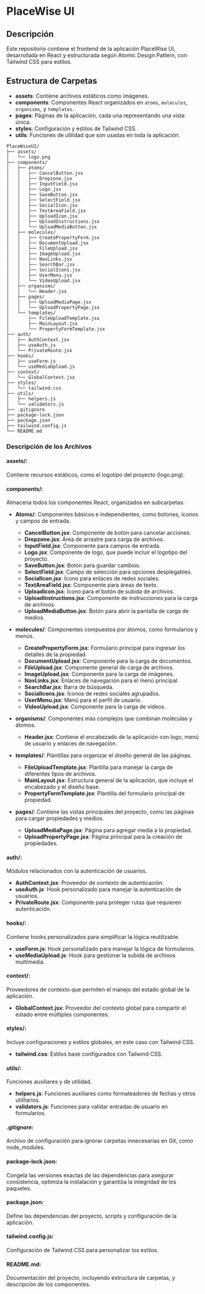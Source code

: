 # PlaceWise UI

## Descripción

Este repositorio contiene el frontend de la aplicación PlaceWise UI, desarrollada en React y estructurada según Atomic Design Pattern, con Tailwind CSS para estilos.

## Estructura de Carpetas

- **assets**: Contiene archivos estáticos como imágenes.
- **components**: Componentes React organizados en `atoms`, `molecules`, `organisms`, y `templates`.
- **pages**: Páginas de la aplicación, cada una representando una vista única.
- **styles**: Configuración y estilos de Tailwind CSS.
- **utils**: Funciones de utilidad que son usadas en toda la aplicación.

```
PlaceWiseUI/
├── assets/
│   └── logo.png
├── components/
│   ├── atoms/
│   │   ├── CancelButton.jsx
│   │   ├── Dropzone.jsx
│   │   ├── InputField.jsx
│   │   ├── Logo.jsx
│   │   ├── SaveButton.jsx
│   │   ├── SelectField.jsx
│   │   ├── SocialIcon.jsx
│   │   ├── TextAreaField.jsx
│   │   ├── UploadIcon.jsx
│   │   ├── UploadInstructions.jsx
│   │   └── UploadMediaButton.jsx
│   ├── molecules/
│   │   ├── CreatePropertyForm.jsx
│   │   ├── DocumentUpload.jsx
│   │   ├── FileUpload.jsx
│   │   ├── ImageUpload.jsx
│   │   ├── NavLinks.jsx
│   │   ├── SearchBar.jsx
│   │   ├── SocialIcons.jsx
│   │   ├── UserMenu.jsx
│   │   └── VideoUpload.jsx
│   ├── organisms/
│   │   └── Header.jsx
│   ├── pages/
│   │   ├── UploadMediaPage.jsx
│   │   └── UploadPropertyPage.jsx
│   └── templates/
│       ├── FileUploadTemplate.jsx
│       ├── MainLayout.jsx
│       └── PropertyFormTemplate.jsx
├── auth/
│   ├── AuthContext.jsx
│   ├── useAuth.js
│   └── PrivateRoute.jsx
├── hooks/
│   ├── useForm.js
│   └── useMediaUpload.js
├── context/
│   └── GlobalContext.jsx
├── styles/
│   └── tailwind.css
├── utils/
│   ├── helpers.js
│   └── validators.js
├── .gitignore
├── package-lock.json
├── package.json
├── tailwind.config.js
└── README.md
```

### Descripción de los Archivos 

#### assets/: 
Contiene recursos estáticos, como el logotipo del proyecto (logo.png).

#### **components/**: 
Almacena todos los componentes React, organizados en subcarpetas:

- **Atoms/**: Componentes básicos e independientes, como botones, íconos y campos de entrada.
    - **CancelButton.jsx**: Componente de botón para cancelar acciones.
    - **Dropzone.jsx**: Área de arrastre para carga de archivos.
    - **InputField.jsx**: Componente para campos de entrada.
    - **Logo.jsx**: Componente de logo, que puede incluir el logotipo del proyecto.
    - **SaveButton.jsx**: Botón para guardar cambios.
    - **SelectField.jsx**: Campo de selección para opciones desplegables.
    - **SocialIcon.jsx**: Ícono para enlaces de redes sociales.
    - **TextAreaField.jsx**: Componente para áreas de texto.
    - **UploadIcon.jsx**:  Ícono para el botón de subida de archivos.
    - **UploadInstructions.jsx**: Componente de instrucciones para la carga de archivos.
    - **UploadMediaButton.jsx**: Botón para abrir la pantalla de carga de medios.
- **molecules/**: Componentes compuestos por átomos, como formularios y menús.
    - **CreatePropertyForm.jsx**: Formulario principal para ingresar los detalles de la propiedad.
    - **DocumentUpload.jsx**: Componente para la carga de documentos.
    - **FileUpload.jsx**: Componente general de carga de archivos.
    - **ImageUpload.jsx**: Componente para la carga de imágenes.
    - **NavLinks.jsx**: Enlaces de navegación para el menú principal.
    - **SearchBar.jsx**: Barra de búsqueda.
    - **SocialIcons.jsx**: Íconos de redes sociales agrupados.
    - **UserMenu.jsx**: Menú para el perfil de usuario.
    - **VideoUpload.jsx**: Componente para la carga de videos.
- **organisms/**: Componentes más complejos que combinan moléculas y átomos.
    - **Header.jsx**: Contiene el encabezado de la aplicación con logo, menú de usuario y enlaces de navegación.

- **templates/**: Plantillas para organizar el diseño general de las páginas.
    - **FileUploadTemplate.jsx**: Plantilla para manejar la carga de diferentes tipos de archivos.
    - **MainLayout.jsx**: Estructura general de la aplicación, que incluye el encabezado y el diseño base.
    - **PropertyFormTemplate.jsx**: Plantilla del formulario principal de propiedad.

- **pages/**: Contiene las vistas principales del proyecto, como las páginas para cargar propiedades y medios.
    - **UploadMediaPage.jsx**: Página para agregar media a la propiedad.
    - **UploadPropertyPage.jsx**: Página principal para la creación de propiedades.

#### **auth/**:
Módulos relacionados con la autenticación de usuarios.

- **AuthContext.jsx**: Proveedor de contexto de autenticación.
- **useAuth.js**: Hook personalizado para manejar la autenticación de usuarios.
- **PrivateRoute.jsx**: Componente para proteger rutas que requieren autenticación.

#### **hooks/**:
Contiene hooks personalizados para simplificar la lógica reutilizable.

- **useForm.js**: Hook personalizado para manejar la lógica de formularios.
- **useMediaUpload.js**: Hook para gestionar la subida de archivos multimedia.

#### **context/**:
Proveedores de contexto que permiten el manejo del estado global de la aplicación.

- **GlobalContext.jsx**: Proveedor del contexto global para compartir el estado entre múltiples componentes.

#### **styles/**: 
Incluye configuraciones y estilos globales, en este caso con Tailwind CSS.

- **tailwind.css**: Estilos base configurados con Tailwind CSS.

#### **utils/**: 
Funciones auxiliares y de utilidad.

- **helpers.js**: Funciones auxiliares como formateadores de fechas y otros utilitarios.
- **validators.js**: Funciones para validar entradas de usuario en formularios.

#### **.gitignore**: 
Archivo de configuración para ignorar carpetas innecesarias en Git, como node_modules.

#### **package-lock.json**: 
Congela las versiones exactas de las dependencias para asegurar consistencia, optimiza la instalación y garantiza la integridad de los paquetes.

#### **package.json**: 
Define las dependencias del proyecto, scripts y configuración de la aplicación.

#### **tailwind.config.js**: 
Configuración de Tailwind CSS para personalizar los estilos.

#### **README.md**: 
Documentación del proyecto, incluyendo estructura de carpetas, y descripción de los componentes.